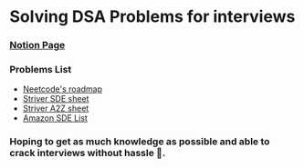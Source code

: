 # Solving DSA Problems for interviews

### [Notion Page](https://carbonated-stamp-ef4.notion.site/DSA-Notes-3aa83e06cfa74681ad6c1757b8091752?pvs=4)

### Problems List 
- [Neetcode's roadmap](https://neetcode.io/roadmap)
- [Striver SDE sheet](https://takeuforward.org/interviews/strivers-sde-sheet-top-coding-interview-problems)
- [Striver A2Z sheet](https://takeuforward.org/strivers-a2z-dsa-course/strivers-a2z-dsa-course-sheet-2)
- [Amazon SDE List](https://leetcode.com/discuss/interview-question/488887/amazon-final-interview-questions-sde1)
### Hoping to get as much knowledge as possible and able to crack interviews without hassle 🤞.